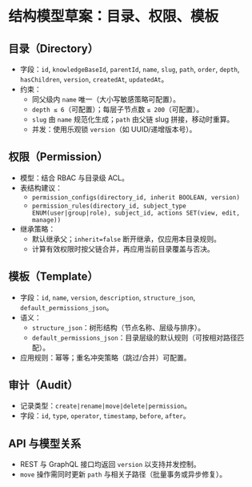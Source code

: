 # 结构模型草案：目录、权限、模板

## 目录（Directory）
- 字段：`id`, `knowledgeBaseId`, `parentId`, `name`, `slug`, `path`, `order`, `depth`, `hasChildren`, `version`, `createdAt`, `updatedAt`。
- 约束：
  - 同父级内 `name` 唯一（大小写敏感策略可配置）。
  - `depth ≤ 6`（可配置）；每层子节点数 `≤ 200`（可配置）。
  - `slug` 由 `name` 规范化生成；`path` 由父链 slug 拼接，移动时重算。
  - 并发：使用乐观锁 `version`（如 UUID/递增版本号）。

## 权限（Permission）
- 模型：结合 RBAC 与目录级 ACL。
- 表结构建议：
  - `permission_configs(directory_id, inherit BOOLEAN, version)`
  - `permission_rules(directory_id, subject_type ENUM(user|group|role), subject_id, actions SET(view, edit, manage))`
- 继承策略：
  - 默认继承父；`inherit=false` 断开继承，仅应用本目录规则。
  - 计算有效权限时按父链合并，再应用当前目录覆盖与否决。

## 模板（Template）
- 字段：`id`, `name`, `version`, `description`, `structure_json`, `default_permissions_json`。
- 语义：
  - `structure_json`：树形结构（节点名称、层级与排序）。
  - `default_permissions_json`：目录层级的默认规则（可按相对路径匹配）。
- 应用规则：幂等；重名冲突策略（跳过/合并）可配置。

## 审计（Audit）
- 记录类型：`create|rename|move|delete|permission`。
- 字段：`id`, `type`, `operator`, `timestamp`, `before`, `after`。

## API 与模型关系
- REST 与 GraphQL 接口均返回 `version` 以支持并发控制。
- `move` 操作需同时更新 `path` 与相关子路径（批量事务或异步修复）。